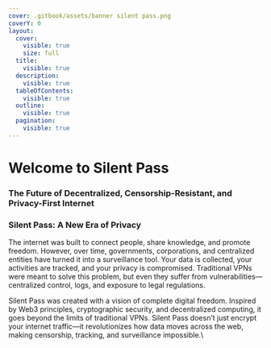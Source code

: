 ```yaml
---
cover: .gitbook/assets/banner silent pass.png
coverY: 0
layout:
  cover:
    visible: true
    size: full
  title:
    visible: true
  description:
    visible: true
  tableOfContents:
    visible: true
  outline:
    visible: true
  pagination:
    visible: true
---
```


# Welcome to Silent Pass

### The Future of Decentralized, Censorship-Resistant, and Privacy-First Internet

### &#x20;Silent Pass: A New Era of Privacy

The internet was built to connect people, share knowledge, and promote freedom. However, over time, governments, corporations, and centralized entities have turned it into a surveillance tool. Your data is collected, your activities are tracked, and your privacy is compromised. Traditional VPNs were meant to solve this problem, but even they suffer from vulnerabilities—centralized control, logs, and exposure to legal regulations.

Silent Pass was created with a vision of complete digital freedom. Inspired by Web3 principles, cryptographic security, and decentralized computing, it goes beyond the limits of traditional VPNs. Silent Pass doesn’t just encrypt your internet traffic—it revolutionizes how data moves across the web, making censorship, tracking, and surveillance impossible.\
